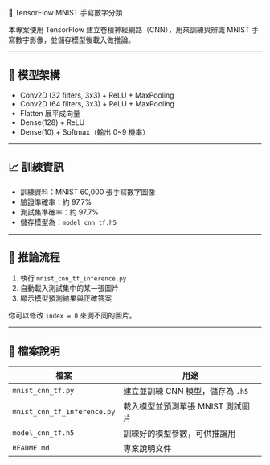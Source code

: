  🧠 TensorFlow MNIST 手寫數字分類

本專案使用 TensorFlow  建立卷積神經網路（CNN），用來訓練與辨識 MNIST 手寫數字影像，並儲存模型後載入做推論。

---

## 🧩 模型架構

- Conv2D (32 filters, 3x3) + ReLU + MaxPooling
- Conv2D (64 filters, 3x3) + ReLU + MaxPooling
- Flatten 展平成向量
- Dense(128) + ReLU
- Dense(10) + Softmax（輸出 0~9 機率）

---

## 📈 訓練資訊

- 訓練資料：MNIST 60,000 張手寫數字圖像
- 驗證準確率：約 97.7%
- 測試集準確率：約 97.7%
- 儲存模型為：`model_cnn_tf.h5`

---

## 🧪 推論流程

1. 執行 `mnist_cnn_tf_inference.py`
2. 自動載入測試集中的某一張圖片
3. 顯示模型預測結果與正確答案

你可以修改 `index = 0` 來測不同的圖片。

---

## 📂 檔案說明

| 檔案 | 用途 |
|------|------|
| `mnist_cnn_tf.py` | 建立並訓練 CNN 模型，儲存為 `.h5` |
| `mnist_cnn_tf_inference.py` | 載入模型並預測單張 MNIST 測試圖片 |
| `model_cnn_tf.h5` | 訓練好的模型參數，可供推論用 |
| `README.md` | 專案說明文件 |

